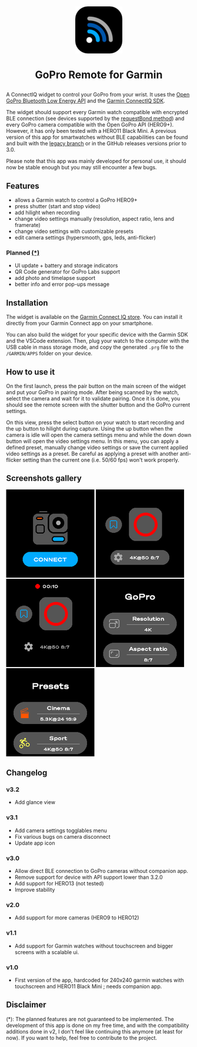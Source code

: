 # <p align="center"> <br/> <img src="documentation/remote128.png" alt="remote icon" width="128"/> <br/> <br/> GoPro Remote for Garmin<br/> </p>
A ConnectIQ widget to control your GoPro from your wrist. It uses the [Open GoPro Bluetooth Low Energy API](https://gopro.github.io/OpenGoPro/ble/index.html) and the [Garmin ConnectIQ SDK](https://developer.garmin.com/connect-iq/overview/).

The widget should support every Garmin watch compatible with encrypted BLE connection (see devices supported by the [requestBond method](https://developer.garmin.com/connect-iq/api-docs/Toybox/BluetoothLowEnergy/Device.html#requestBond-instance_function)) and every GoPro camera compatible with the Open GoPro API (HERO9+). However, it has only been tested with a HERO11 Black Mini. A previous version of this app for smartwatches without BLE capabilities can be found and built with the [legacy branch](https://github.com/ad220/gopro-remote-connectiq/tree/legacy) or in the GitHub releases versions prior to 3.0.

Please note that this app was mainly developed for personal use, it should now be stable enough but you may still encounter a few bugs.

## Features
- allows a Garmin watch to control a GoPro HERO9+
- press shutter (start and stop video)
- add hilight when recording
- change video settings manually (resolution, aspect ratio, lens and framerate)
- change video settings with customizable presets
- edit camera settings (hypersmooth, gps, leds, anti-flicker)


### Planned [(*)](#disclaimer)
- UI update + battery and storage indicators
- QR Code generator for GoPro Labs support
- add photo and timelapse support
- better info and error pop-ups message

## Installation
The widget is available on the [Garmin Connect IQ store](https://apps.garmin.com/apps/f9e09224-1c60-4e94-a616-f9ef10932fdf). You can install it directly from your Garmin Connect app on your smartphone.

You can also build the widget for your specific device with the Garmin SDK and the VSCode extension. Then, plug your watch to the computer with the USB cable in mass storage mode, and copy the generated `.prg` file to the `/GARMIN/APPS` folder on your device.

## How to use it
On the first launch, press the pair button on the main screen of the widget and put your GoPro in pairing mode. After being scanned by the watch, select the camera and wait for it to validate pairing. Once it is done, you should see the remote screen with the shutter button and the GoPro current settings.

On this view, press the select button on your watch to start recording and the up button to hilight during capture. Using the up button when the camera is idle will open the camera settings menu and while the down down button will open the video settings menu. In this menu, you can apply a defined preset, manually change video settings or save the current applied video settings as a preset. Be careful as applying a preset with another anti-flicker setting than the current one (i.e. 50/60 fps) won't work properly.

## Screenshots gallery
![](documentation/screenshots/connect.png)
![](documentation/screenshots/remote_off.png)
![](documentation/screenshots/remote_on.png)
![](documentation/screenshots/settings.png)
![](documentation/screenshots/presets.png)

## Changelog

### v3.2
- Add glance view

### v3.1
- Add camera settings togglables menu
- Fix various bugs on camera disconnect
- Update app icon

### v3.0
- Allow direct BLE connection to GoPro cameras without companion app.
- Remove support for device with API support lower than 3.2.0
- Add support for HERO13 (not tested)
- Improve stability

### v2.0
- Add support for more cameras (HERO9 to HERO12)

### v1.1
- Add support for Garmin watches without touchscreen and bigger screens with a scalable ui.

### v1.0
- First version of the app, hardcoded for 240x240 garmin watches with touchscreen and HERO11 Black Mini ; needs companion app.

## Disclaimer
(*): The planned features are not guaranteed to be implemented. The development of this app is done on my free time, and with the compatibility additions done in v2, I don't feel like continuing this anymore (at least for now). If you want to help, feel free to contribute to the project.